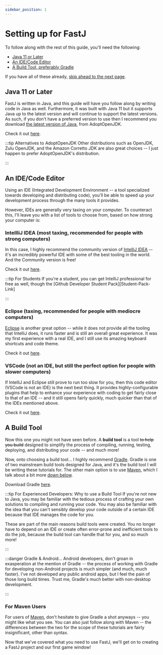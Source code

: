 ```yaml
---
sidebar_position: 1
---
```


# Setting up for FastJ
To follow along with the rest of this guide, you'll need the following:

- [Java 11 or Later](#java-11-or-later)
- [An IDE/Code Editor](#an-idecode-editor)
- [A Build Tool, preferably Gradle](#a-build-tool)

If you have all of these already, [skip ahead to the next page][Next-Tutorial].


## Java 11 or Later
FastJ is written in Java, and this guide will have you follow along by writing code in Java as well. Furthermore, it was built with Java 11 but it supports Java up to the latest version and will continue to support the latest versions. As such, if you don't have a preferred version to use then I recommend you download [the latest version of Java][Java-Link], from AdoptOpenJDK. 

Check it out [here][Java-Link].

:::tip Alternatives to AdoptOpenJDK
Other distributions such as OpenJDK, Zulu OpenJDK, and the Amazon Corretto JDK are also great choices -- I just happen to prefer AdoptOpenJDK's distribution.

:::

## An IDE/Code Editor
Using an IDE (Integrated Development Environment -- a tool specialized towards developing and distributing code), you'll be able to speed up your development process through the many tools it provides. 

However, IDEs are generally very taxing on your computer. To counteract this, I'll leave you with a list of tools to choose from, based on how strong your computer is:


### IntellliJ IDEA (most taxing, recommended for people with strong computers)
In this case, I highly recommend the community version of [IntelliJ IDEA][IntelliJ-Link] -- it's an incredibly powerful IDE with some of the best tooling in the world. And the Community version is free!

Check it out [here][IntelliJ-Link].

:::tip For Students
If you're a student, you can get IntelliJ professional for free as well, though the [Github Developer Student Pack][Student-Pack-Link]

:::


### Eclipse (taxing, recommended for people with mediocre computers)
[Eclipse][Eclipse-Link] is another great option -- while it does not provide all the tooling that IntelliJ does, it runs faster and is still an overall great experience. It was my first experience with a real IDE, and I still use its amazing keyboard shortcuts and code theme.

Check it out [here][Eclipse-Link].


### VSCode (not an IDE, but still the perfect option for people with slower computers)
If IntelliJ and Eclipse still prove to run too slow for you, then this code editor (VSCode is not an IDE) is the next best thing. It provides highly-configurable plugins that help to enhance your experience with coding to get fairly close to that of an IDE -- and it still opens fairly quickly, much quicker than that of the IDEs mentioned above.

Check it out [here][VSCode-Link].


## A Build Tool
Now this one you might not have seen before. A **build tool** is a tool ~~to help you build~~ designed to simplify the process of compiling, running, testing, deploying, and distributing your code -- and much more!

Now, onto choosing a build tool... I highly recommend [Gradle][Gradle-Link]. Gradle is one of two mainstream build tools designed for Java, and it's the build tool I will be writing these tutorials for. The other main option is to use [Maven][Maven-Link], which I talk about a bit more [down below](#for-maven-users). 

Download Gradle [here][Gradle-Link].

:::tip For Experienced Developers: Why to use a Build Tool
If you're not new to Java, you may be familiar with the tedious process of crafting your own solutions to compiling and running your code. You may also be familiar with the idea that you can't sensibly develop your code outside of a certain IDE because that IDE manages the code for you. 

These are part of the main reasons build tools were created. You no longer have to depend on an IDE or create often error-prone and inefficient tools to do the job, because the build tool can handle that for you, and so much more!

:::

:::danger Gradle & Android...
Android developers, don't groan in exasperation at the mention of Gradle -- the process of working with Gradle for developing non-Android projects is much simpler (and much, much faster). I've not developed any public android apps, but I feel the pain of those long build times. Trust me, Gradle's much better with non-desktop development.

:::

### For Maven Users
For users of [Maven][Maven-Link], don't hesitate to give Gradle a shot anyways -- you might like what you see. You can also just follow along with Maven -- the differences between the two for the scope of these tutorials are fairly insignificant, other than syntax.

Now that we've covered what you need to use FastJ, we'll get on to creating a FastJ project and our first game window!


[Java-Link]: https://adoptopenjdk.net/?variant=openjdk16&jvmVariant=hotspot "Install Java from AdoptOpenJDK"

[IntelliJ-Link]: https://www.jetbrains.com/idea/ "IntelliJ IDEA IDE"
[Eclipse-Link]: https://www.eclipse.org/downloads/ "Eclipse IDE"
[VSCode-Link]: https://code.visualstudio.com/ "VSCode"
[Gradle-Link]: https://gradle.org/install/ "Install Gradle"
[Maven-Link]: https://maven.apache.org/download.cgi "Install Maven, if you're into that"

[Next-Tutorial]: creating-a-fastj-project "Creating a FastJ Project"